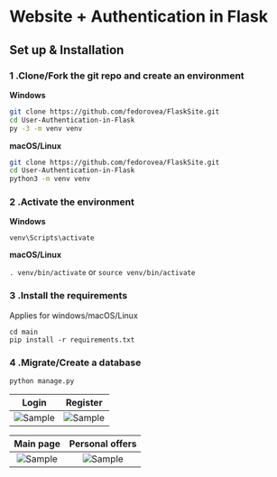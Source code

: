 # Website + Authentication in Flask

## Set up & Installation

### 1 .Clone/Fork the git repo and create an environment 
                    
**Windows**
          
```bash
git clone https://github.com/fedorovea/FlaskSite.git
cd User-Authentication-in-Flask
py -3 -m venv venv

```
          
**macOS/Linux**
          
```bash
git clone https://github.com/fedorovea/FlaskSite.git
cd User-Authentication-in-Flask
python3 -m venv venv

```

### 2 .Activate the environment
          
**Windows** 

```venv\Scripts\activate```
          
**macOS/Linux**

```. venv/bin/activate```
or
```source venv/bin/activate```

### 3 .Install the requirements

Applies for windows/macOS/Linux

```
cd main
pip install -r requirements.txt
```
### 4 .Migrate/Create a database

```python manage.py```



Login           |  Register
:-------------------------:|:-------------------------:
![Sample](https://github.com/fedorovea/FlaskSite/blob/main/frontstatic/1.png)  |  ![Sample](https://github.com/fedorovea/FlaskSite/blob/main/frontstatic/4.png)</br>

Main page           |  Personal offers
:-------------------------:|:-------------------------:
![Sample](https://github.com/fedorovea/FlaskSite/blob/main/frontstatic/2.png)  |  ![Sample](https://github.com/fedorovea/FlaskSite/blob/main/frontstatic/3.png)</br>




